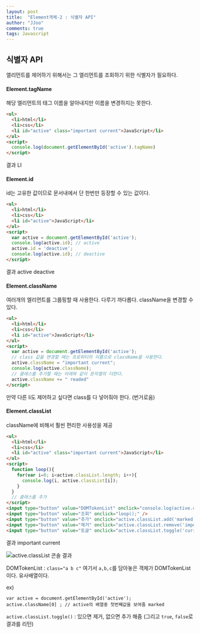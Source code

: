 ```yaml
---
layout: post
title:  "Element객체-2 : 식별자 API"
author: "JJoo"
comments: true
tags: Javascript
---
```



## 식별자 API

엘리먼트를 제어하기 위해서는 그 엘리먼트를 조회하기 위한 식별자가 필요하다.


#### Element.tagName

해당 엘리먼트의 태그 이름을 알아내지만 이름을 변경하지는 못한다. 


```html
<ul>
  <li>html</li>
  <li>css</li>
  <li id="active" class="important current">JavaScript</li>
</ul>
<script>
  console.log(document.getElementById('active').tagName)
</script>
```

결과 
LI


#### Element.id

id는 고유한 값이므로 문서내에서 단 한번만 등장할 수 있는 값이다. 


```html
<ul>
  <li>html</li>
  <li>css</li>
  <li id="active">JavaScript</li>
</ul>
<script>
  var active = document.getElementById('active');
  console.log(active.id); // active
  active.id = 'deactive';
  console.log(active.id); // deactive
</script>
```

결과 
active
deactive


#### Element.className

여러개의 엘리먼트를 그룹핑할 때 사용한다. 다루기 까다롭다. className을 변경할 수 있다. 


```html
<ul>
  <li>html</li>
  <li>css</li>
  <li id="active">JavaScript</li>
</ul>
<script>
  var active = document.getElementById('active');
  // class 값을 변경할 때는 프로퍼티의 이름으로 className을 사용한다.
  active.className = "important current";
  console.log(active.className);
  // 클래스를 추가할 때는 아래와 같이 문자열의 더한다.
  active.className += " readed"
</script>
```

만약 다른 li도 제어하고 싶다면 class를 다 넣어줘야 한다. (번거로움)



#### Element.classList

className에 비해서 훨씬 편리한 사용성을 제공


```html
<ul>
  <li>html</li>
  <li>css</li>
  <li id="active" class="important current">JavaScript</li>
</ul>
<script>
  function loop(){
    for(var i=0; i<active.classList.length; i++){
      console.log(i, active.classList[i]);
    }
  }
  // 클래스를 추가
</script>
<input type="button" value="DOMTokenList" onclick="console.log(active.classList);" />
<input type="button" value="조회" onclick="loop();" />
<input type="button" value="추가" onclick="active.classList.add('marked');" />
<input type="button" value="제거" onclick="active.classList.remove('important');" />
<input type="button" value="토글" onclick="active.classList.toggle('current');" />
````

결과
important
current



![active.classList 콘솔 결과](/images/img_Element_classList_ex.png)

DOMTokenList : ```class="a b c"``` 여기서 ```a,b,c```를 담아놓은 객체가 DOMTokenList이다. 유사배열이다.


ex)
```
var active = document.getElementById('active');
active.className[0] ; // active의 배열중 첫번째값을 보여줌 marked
```


```active.classList.toggle()``` : 있으면 제거, 없으면 추가 해줌 (그리고 ```true```, ```false```로 결과를 리턴) 
